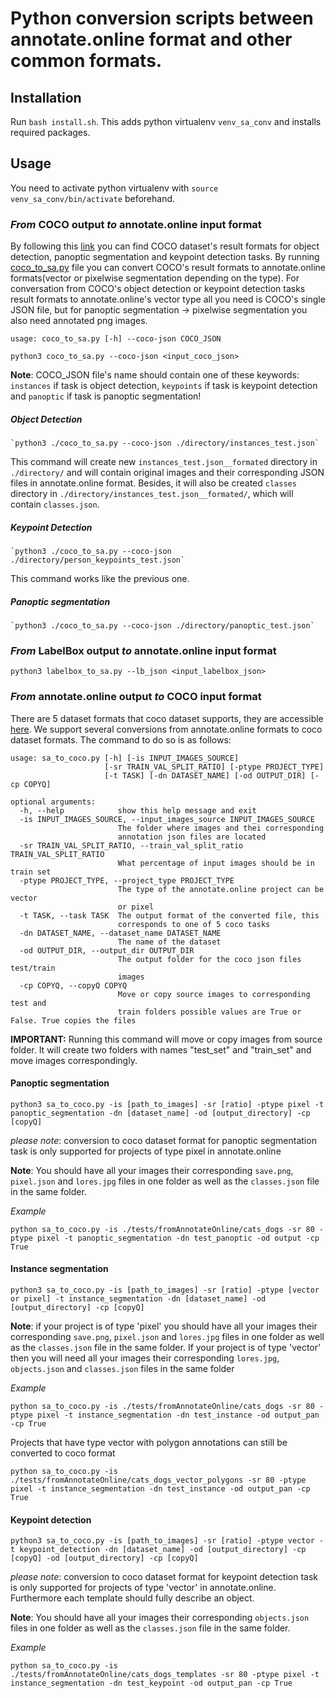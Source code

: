 # Python conversion scripts between annotate.online format and other common formats.

## Installation

Run `bash install.sh`. This adds python virtualenv `venv_sa_conv` and
installs required packages.

## Usage

You need to activate python virtualenv with `source venv_sa_conv/bin/activate` beforehand.

### *From* COCO output *to* annotate.online input format
By following this [link](http://cocodataset.org/#format-results) you can find COCO dataset's result formats for object detection, panoptic segmentation and keypoint detection tasks.
By running [coco_to_sa.py](https://github.com/superannotateai/input_converters/blob/master/coco_to_sa.py) file you can convert COCO's result formats to annotate.online formats(vector or pixelwise segmentation depending on the type).
For conversation from COCO's object detection or keypoint detection tasks result formats to annotate.online's vector type all you need is COCO's single JSON file, but for panoptic segmentation -> pixelwise segmentation you also need annotated png images.
```
usage: coco_to_sa.py [-h] --coco-json COCO_JSON
```
    python3 coco_to_sa.py --coco-json <input_coco_json>
    
**Note**: COCO_JSON file's name should contain one of these keywords: `instances` if task is object detection, 
`keypoints` if task is keypoint detection and `panoptic` if task is panoptic segmentation!

##### **Object Detection**
    `python3 ./coco_to_sa.py --coco-json ./directory/instances_test.json`
This command will create new `instances_test.json__formated` directory in `./directory/` and will contain original images 
and their corresponding JSON files in annotate.online format. Besides, it will also be created `classes` directory 
in `./directory/instances_test.json__formated/`, which will contain `classes.json`.

##### **Keypoint Detection**
    `python3 ./coco_to_sa.py --coco-json ./directory/person_keypoints_test.json`
This command works like the previous one.

##### **Panoptic segmentation**
    `python3 ./coco_to_sa.py --coco-json ./directory/panoptic_test.json`

### *From* LabelBox output *to* annotate.online input format

    python3 labelbox_to_sa.py --lb_json <input_labelbox_json>

### *From* annotate.online output *to* COCO input format
There are 5 dataset formats that coco dataset supports, they are accessible [here](http://cocodataset.org/#format-data). We support several conversions from annotate.online formats to coco dataset formats. The command to do so is as follows:
```
usage: sa_to_coco.py [-h] [-is INPUT_IMAGES_SOURCE]
                     [-sr TRAIN_VAL_SPLIT_RATIO] [-ptype PROJECT_TYPE]
                     [-t TASK] [-dn DATASET_NAME] [-od OUTPUT_DIR] [-cp COPYQ]
```
```
optional arguments:
  -h, --help            show this help message and exit
  -is INPUT_IMAGES_SOURCE, --input_images_source INPUT_IMAGES_SOURCE
                        The folder where images and thei corresponding
                        annotation json files are located
  -sr TRAIN_VAL_SPLIT_RATIO, --train_val_split_ratio TRAIN_VAL_SPLIT_RATIO
                        What percentage of input images should be in train set
  -ptype PROJECT_TYPE, --project_type PROJECT_TYPE
                        The type of the annotate.online project can be vector
                        or pixel
  -t TASK, --task TASK  The output format of the converted file, this
                        corresponds to one of 5 coco tasks
  -dn DATASET_NAME, --dataset_name DATASET_NAME
                        The name of the dataset
  -od OUTPUT_DIR, --output_dir OUTPUT_DIR
                        The output folder for the coco json files test/train
                        images
  -cp COPYQ, --copyQ COPYQ
                        Move or copy source images to corresponding test and
                        train folders possible values are True or False. True copies the files
``````

**IMPORTANT:** Running this command will move or copy images from source folder. It will create two folders with names "test_set" and "train_set" and move images correspondingly.

#### Panoptic segmentation
```
python3 sa_to_coco.py -is [path_to_images] -sr [ratio] -ptype pixel -t panoptic_segmentation -dn [dataset_name] -od [output_directory] -cp [copyQ]
```

*please note*: conversion to coco dataset format for panoptic segmentation task is only supported for projects of type pixel in annotate.online

**Note**: You should have all your images their corresponding `save.png`, `pixel.json` and `lores.jpg` files in one folder as well as the `classes.json` file in the same folder.


*Example*
```
python sa_to_coco.py -is ./tests/fromAnnotateOnline/cats_dogs -sr 80 -ptype pixel -t panoptic_segmentation -dn test_panoptic -od output -cp True

```

#### Instance segmentation

```
python3 sa_to_coco.py -is [path_to_images] -sr [ratio] -ptype [vector or pixel] -t instance_segmentation -dn [dataset_name] -od [output_directory] -cp [copyQ]
```

**Note**: if your project is of type 'pixel' you should have all your images their corresponding `save.png`, `pixel.json` and `lores.jpg` files in one folder as well as the `classes.json` file in the same folder. 
If your project is of type  'vector' then you will need all your images their corresponding `lores.jpg`, `objects.json` and `classes.json` files in the same folder

*Example*

```
python sa_to_coco.py -is ./tests/fromAnnotateOnline/cats_dogs -sr 80 -ptype pixel -t instance_segmentation -dn test_instance -od output_pan -cp True

```

Projects that have type vector with polygon annotations can still be converted to coco format 

```
python sa_to_coco.py -is ./tests/fromAnnotateOnline/cats_dogs_vector_polygons -sr 80 -ptype pixel -t instance_segmentation -dn test_instance -od output_pan -cp True

```


#### Keypoint detection

```
python3 sa_to_coco.py -is [path_to_images] -sr [ratio] -ptype vector -t keypoint_detection -dn [dataset_name] -od [output_directory] -cp [copyQ] -od [output_directory] -cp [copyQ]
```

*please note*: conversion to coco dataset format for keypoint detection task is only supported for projects of type 'vector' in annotate.online. Furthermore each template should fully describe an object. 

**Note**: You should have all your images their corresponding `objects.json` files in one folder as well as the `classes.json` file in the same folder. 

*Example*

```
python sa_to_coco.py -is ./tests/fromAnnotateOnline/cats_dogs_templates -sr 80 -ptype pixel -t instance_segmentation -dn test_keypoint -od output_pan -cp True

```


